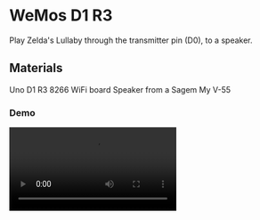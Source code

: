 # WeMos D1 R3
Play Zelda's Lullaby through the transmitter pin (D0), to a speaker. 

## Materials
Uno D1 R3 8266 WiFi board
Speaker from a Sagem My V-55

### Demo
![Demo](/media/Demo480p.mov)